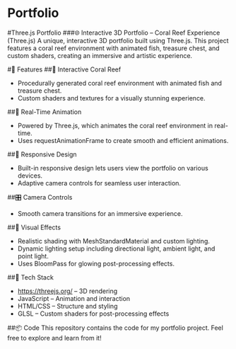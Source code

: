 # Portfolio

#Three.js Portfolio
###🌐 Interactive 3D Portfolio – Coral Reef Experience (Three.js)
A unique, interactive 3D portfolio built using Three.js. This project features a coral reef environment with animated fish, treasure chest, and custom shaders, creating an immersive and artistic experience.

#🌟 Features
##🐠 Interactive Coral Reef
- Procedurally generated coral reef environment with animated fish and treasure chest.
- Custom shaders and textures for a visually stunning experience.

##🌊 Real-Time Animation
- Powered by Three.js, which animates the coral reef environment in real-time.
- Uses requestAnimationFrame to create smooth and efficient animations.

##📁 Responsive Design
- Built-in responsive design lets users view the portfolio on various devices.
- Adaptive camera controls for seamless user interaction.

##🎛 Camera Controls
- Smooth camera transitions for an immersive experience.

##💫 Visual Effects
- Realistic shading with MeshStandardMaterial and custom lighting.
- Dynamic lighting setup including directional light, ambient light, and point light.
- Uses BloomPass for glowing post-processing effects.

##🧭 Tech Stack
- https://threejs.org/ – 3D rendering
- JavaScript – Animation and interaction
- HTML/CSS – Structure and styling
- GLSL – Custom shaders for post-processing effects

##📦 Code
This repository contains the code for my portfolio project. Feel free to explore and learn from it!
